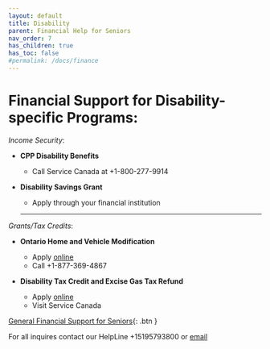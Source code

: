 ```yaml
---
layout: default
title: Disability 
parent: Financial Help for Seniors
nav_order: 7
has_children: true
has_toc: false
#permalink: /docs/finance
---
```


#  Financial Support for Disability-specific Programs:

*Income Security*:
- **CPP Disability Benefits**
  * Call Service Canada at +1-800-277-9914

- **Disability Savings Grant**
  * Apply through your financial institution
  ___
*Grants/Tax Credits*:
- **Ontario Home and Vehicle Modification**
  * Apply [online](link)
  * Call +1-877-369-4867
  
- **Disability Tax Credit and Excise Gas Tax Refund**
  * Apply [online](link)
  * Visit Service Canada

[General Financial Support for Seniors](./financialhelp.md){: .btn }

For all inquires contact our HelpLine +15195793800 or [email](mailto:info@waterlooregion.org)
